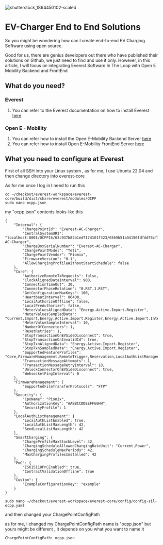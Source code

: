 ![shutterstock_1864450102-scaled](https://github.com/Anmirazik/EV-Charger-Solution/assets/113960675/5fd4a4ee-98e4-40c5-8212-6c9550766597)


# EV-Charger End to End Solutions

So you might be wondering how can I create end-to-end EV Charging Software using open source.

Good for us, there are genius developers out there who have published their solutions on Github, we just need to find and use it only. However, in this article, I will focus on integrating Everest Software In The Loop with Open E Mobility Backend and FrontEnd 

## What do you need? 

### Everest 
1. You can refer to the Everest documentation on how to install Everest [here ](https://everest.github.io/nightly/)

### Open E - Mobility 
1. You can refer how to install the Open E-Mobility Backend Server [here](https://github.com/sap-labs-france/ev-server)
2. You can refer how to install Open E-Mobility FrontEnd Server [here](https://github.com/sap-labs-france/ev-dashboard)

## What you need to configure at Everest 

First of all SSH into your Linux system , as for me, I use Ubuntu 22.04 and then change directory into everest-core

As for me once I log in I need to run this 
~~~
cd ~/checkout/everest-workspace/everest-core/build/dist/share/everest/modules/OCPP
sudo nano ocpp.json
~~~
my "ocpp.json" contents looks like this 
~~~
{
    "Internal": {
        "ChargePointId": "Everest-AC-Charger",
        "CentralSystemURI": "localhost:8001/OCPP16/63c937b82b1ed7174101f323/6569b51a34150fdfdd78cf1f/Everest-AC-Charger",
        "ChargeBoxSerialNumber": "Everest-AC-Charger",
        "ChargePointModel": "Yeti",
        "ChargePointVendor": "Pionix",
        "FirmwareVersion": "0.1",
        "AllowChargingProfileWithoutStartSchedule": false
    },
    "Core": {
        "AuthorizeRemoteTxRequests": false,
        "ClockAlignedDataInterval": 900,
        "ConnectionTimeOut": 30,
        "ConnectorPhaseRotation": "0.RST,1.RST",
        "GetConfigurationMaxKeys": 100,
        "HeartbeatInterval": 86400,
        "LocalAuthorizeOffline": false,
        "LocalPreAuthorize": false,
        "MeterValuesAlignedData": "Energy.Active.Import.Register",
        "MeterValuesSampledData": "Current.Import,Energy.Active.Import.Register,Energy.Active.Import.Interval,Power.Active.Import,SoC,Energy.Active.Import.Interval,Voltage,Energy.Active.Export.Register,Energy.Reactive.Export.Register,Power.Active.Export",
        "MeterValueSampleInterval": 10,
        "NumberOfConnectors": 1,
        "ResetRetries": 1,
        "StopTransactionOnEVSideDisconnect": true,
        "StopTransactionOnInvalidId": true,
        "StopTxnAlignedData": "Energy.Active.Import.Register",
        "StopTxnSampledData": "Energy.Active.Import.Register",
        "SupportedFeatureProfiles": "Core,FirmwareManagement,RemoteTrigger,Reservation,LocalAuthListManagement,SmartCharging",
        "TransactionMessageAttempts": 1,
        "TransactionMessageRetryInterval": 10,
        "UnlockConnectorOnEVSideDisconnect": true,
        "WebsocketPingInterval": 0
    },
    "FirmwareManagement": {
        "SupportedFileTransferProtocols": "FTP"
    },
    "Security": {
        "CpoName": "Pionix",
        "AuthorizationKey": "AABBCCDDEEFFGGHH",
        "SecurityProfile": 1
    },
    "LocalAuthListManagement": {
        "LocalAuthListEnabled": true,
        "LocalAuthListMaxLength": 42,
        "SendLocalListMaxLength": 42
    },
    "SmartCharging": {
        "ChargeProfileMaxStackLevel": 42,
        "ChargingScheduleAllowedChargingRateUnit": "Current,Power",
        "ChargingScheduleMaxPeriods": 42,
        "MaxChargingProfilesInstalled": 42
    },
    "PnC": {
        "ISO15118PnCEnabled": true,
        "ContractValidationOffline": true
    },
    "Custom": {
        "ExampleConfigurationKey": "example"
    }
}
~~~

~~~
sudo nano ~/checkout/everest-workspace/everest-core/config/config-sil-ocpp.yaml
~~~

and then changed your ChargePointConfigPath

as for me, I changed my ChargePointConfigPath name is "ocpp.json" but yours might be different , it depends on you what you want to name it 
~~~
ChargePointConfigPath: ocpp.json
~~~

